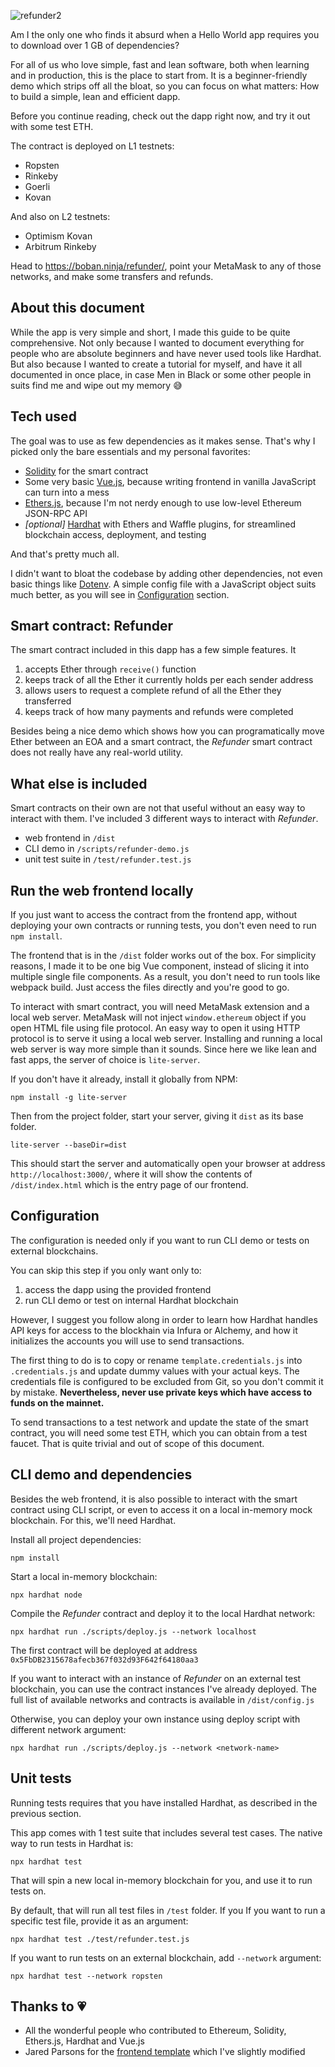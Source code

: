 ![refunder2](https://user-images.githubusercontent.com/2560022/172005566-5e96b922-9ec7-4928-bd19-16fcc10f7fcd.png)

Am I the only one who finds it absurd when a Hello World app requires you to download over 1 GB of
dependencies?

For all of us who love simple, fast and lean software, both when learning and in production, this
is the place to start from. It is a beginner-friendly demo which strips off all the bloat, so you
can focus on what matters: How to build a simple, lean and efficient dapp.

Before you continue reading, check out the dapp right now, and try it out with some test ETH.

The contract is deployed on L1 testnets:

- Ropsten
- Rinkeby
- Goerli
- Kovan

And also on L2 testnets:

- Optimism Kovan
- Arbitrum Rinkeby

Head to https://boban.ninja/refunder/, point your MetaMask to any of those networks, and make some
transfers and refunds.


About this document
-------------------

While the app is very simple and short, I made this guide to be quite comprehensive. Not only because
I wanted to document everything for people who are absolute beginners and have never used tools
like Hardhat. But also because I wanted to create a tutorial for myself, and have it all documented
in once place, in case Men in Black or some other people in suits find me and wipe out my memory 😅


Tech used
---------

The goal was to use as few dependencies as it makes sense. That's why I picked only the bare
essentials and my personal favorites:

- [Solidity](https://github.com/ethereum/solidity/) for the smart contract
- Some very basic [Vue.js](https://github.com/vuejs/core/), because writing frontend in vanilla
JavaScript can turn into a mess
- [Ethers.js](https://github.com/ethers-io/ethers.js), because I'm not nerdy enough to use low-level
Ethereum JSON-RPC API
- _[optional]_ [Hardhat](https://github.com/NomicFoundation/hardhat) with Ethers and Waffle plugins,
for streamlined blockchain access, deployment, and testing

And that's pretty much all.


I didn't want to bloat the codebase by adding other dependencies, not even basic things like
[Dotenv](https://github.com/motdotla/dotenv). A simple config file with a JavaScript object suits
much better, as you will see in [Configuration](#configuration) section.


Smart contract: Refunder
------------------------

The smart contract included in this dapp has a few simple features. It

1. accepts Ether through `receive()` function
1. keeps track of all the Ether it currently holds per each sender address
1. allows users to request a complete refund of all the Ether they transferred
1. keeps track of how many payments and refunds were completed

Besides being a nice demo which shows how you can programatically move Ether between an EOA and a
smart contract, the _Refunder_ smart contract does not really have any real-world utility.


What else is included
---------------------

Smart contracts on their own are not that useful without an easy way to interact with them. I've
included 3 different ways to interact with _Refunder_.

- web frontend in `/dist`
- CLI demo in `/scripts/refunder-demo.js`
- unit test suite in `/test/refunder.test.js`


Run the web frontend locally
----------------------------

If you just want to access the contract from the frontend app, without deploying your own contracts
or running tests, you don't even need to run `npm install`.

The frontend that is in the `/dist` folder works out of the box. For simplicity reasons, I made it
to be one big Vue component, instead of slicing it into multiple single file components. As a result,
you don't need to run tools like webpack build. Just access the files directly and you're good to go.

To interact with smart contract, you will need MetaMask extension and a local web server. MetaMask
will not inject `window.ethereum` object if you open HTML file using file protocol. An easy way to
open it using HTTP protocol is to serve it using a local web server. Installing and running a local
web server is way more simple than it sounds. Since here we like lean and fast apps, the server of
choice is `lite-server`.

If you don't have it already, install it globally from NPM:

```
npm install -g lite-server
```

Then from the project folder, start your server, giving it `dist` as its base folder.

```
lite-server --baseDir=dist
```

This should start the server and automatically open your browser at address
`http://localhost:3000/`, where it will show the contents of `/dist/index.html` which is the entry
page of our frontend.


Configuration
-------------

The configuration is needed only if you want to run CLI demo or tests on external blockchains.

You can skip this step if you only want only to:

1. access the dapp using the provided frontend
1. run CLI demo or test on internal Hardhat blockchain

However, I suggest you follow along in order to learn how Hardhat handles API keys for access to
the blockhain via Infura or Alchemy, and how it initializes the accounts you will use to send
transactions.

The first thing to do is to copy or rename `template.credentials.js` into `.credentials.js` and
update dummy values with your actual keys. The credentials file is configured to be excluded from
Git, so you don't commit it by mistake. **Nevertheless, never use private keys which have access to
funds on the mainnet.**

To send transactions to a test network and update the state of the smart contract, you will need
some test ETH, which you can obtain from a test faucet. That is quite trivial and out of
scope of this document.


CLI demo and dependencies
-------------------------

Besides the web frontend, it is also possible to interact with the smart contract using CLI script,
or even to access it on a local in-memory mock blockchain. For this, we'll need Hardhat.

Install all project dependencies:

```
npm install
```

Start a local in-memory blockchain:

```
npx hardhat node
```

Compile the _Refunder_ contract and deploy it to the local Hardhat network:

```
npx hardhat run ./scripts/deploy.js --network localhost
```

The first contract will be deployed at address `0x5FbDB2315678afecb367f032d93F642f64180aa3`

If you want to interact with an instance of _Refunder_ on an external test blockchain, you can use the
contract instances I've already deployed. The full list of available networks and contracts is available
in `/dist/config.js`

Otherwise, you can deploy your own instance using deploy script with different network argument:

```
npx hardhat run ./scripts/deploy.js --network <network-name>
```


Unit tests
----------

Running tests requires that you have installed Hardhat, as described in the previous section.

This app comes with 1 test suite that includes several test cases. The native way to run tests in
Hardhat is:

```
npx hardhat test
```

That will spin a new local in-memory blockchain for you, and use it to run tests on.

By default, that will run all test files in `/test` folder. If you If you want to run a specific
test file, provide it as an argument:

```
npx hardhat test ./test/refunder.test.js
```

If you want to run tests on an external blockchain, add `--network` argument:

```
npx hardhat test --network ropsten
```


Thanks to 💗
------------

- All the wonderful people who contributed to Ethereum, Solidity, Ethers.js, Hardhat and Vue.js
- Jared Parsons for the [frontend template](https://codepen.io/jared-parsons/pen/xxVoebB) which
I've slightly modified
